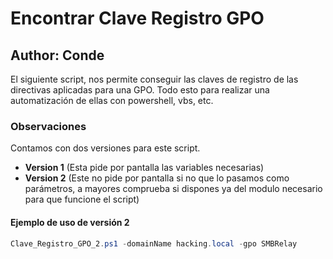 # Encontrar Clave Registro GPO
## Author: Conde 

El siguiente script, nos permite conseguir las claves de registro de las directivas aplicadas para 
una GPO. Todo esto para realizar una automatización de ellas con powershell, vbs, etc. 

### Observaciones
Contamos con dos versiones para este script. 
- **Version 1** (Esta pide por pantalla las variables necesarias)
- **Version 2** (Este no pide por pantalla si no que lo pasamos como parámetros, a mayores comprueba si dispones ya del modulo necesario para que funcione el script)

#### Ejemplo de uso de versión 2 
```powershell 
Clave_Registro_GPO_2.ps1 -domainName hacking.local -gpo SMBRelay
```
